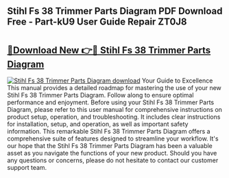 ## Stihl Fs 38 Trimmer Parts Diagram PDF Download Free - Part-kU9 User Guide Repair ZT0J8

# <h2><a href="http://dftdi5.blite.top/?on=Stihl+Fs+38+Trimmer+Parts+Diagram">🔗Download New 👉🔴 Stihl Fs 38 Trimmer Parts Diagram</a></h2>

[![Stihl Fs 38 Trimmer Parts Diagram download](https://i.imgur.com/lujVjoI.png)](http://dftdi5.blite.top/?on=Stihl+Fs+38+Trimmer+Parts+Diagram)
Your Guide to Excellence This manual provides a detailed roadmap for mastering the use of your new Stihl Fs 38 Trimmer Parts Diagram. Follow along to ensure optimal performance and enjoyment. Before using your Stihl Fs 38 Trimmer Parts Diagram, please refer to this user manual for comprehensive instructions on product setup, operation, and troubleshooting. It includes clear instructions for installation, setup, and operation, as well as important safety information. This remarkable Stihl Fs 38 Trimmer Parts Diagram offers a comprehensive suite of features designed to streamline your workflow. It's our hope that the Stihl Fs 38 Trimmer Parts Diagram has been a valuable asset as you navigate the functions of your new product. Should you have any questions or concerns, please do not hesitate to contact our customer support team.
